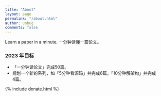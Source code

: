 ```yaml
---
title: "About"
layout: page
permalink: "/about.html"
author: unbug
comments: false
---
```

Learn a paper in a minute.
一分钟读懂一篇论文。

### 2023 年目标
- 「一分钟读论文」完成50篇。
- 规划一个新的系列，如「5分钟看源码」并完成6篇，「10分钟解架构」并完成4篇。


<!-- donate -->
{% include donate.html %}